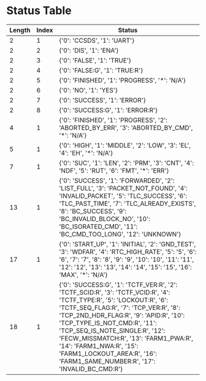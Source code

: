 # Status Table

Length|Index|Status
-|-|-
2|1|{'0': 'CCSDS', '1': 'UART'}
2|2|{'0': 'DIS', '1': 'ENA'}
2|3|{'0': 'FALSE', '1': 'TRUE'}
2|4|{'0': 'FALSE:G', '1': 'TRUE:R'}
2|5|{'0': 'FINISHED', '1': 'PROGRESS', '*': 'N/A'}
2|6|{'0': 'NO', '1': 'YES'}
2|7|{'0': 'SUCCESS', '1': 'ERROR'}
2|8|{'0': 'SUCCESS:G', '1': 'ERROR:R'}
4|1|{'0': 'FINISHED', '1': 'PROGRESS', '2': 'ABORTED_BY_ERR', '3': 'ABORTED_BY_CMD', '*': 'N/A'}
5|1|{'0': 'HIGH', '1': 'MIDDLE', '2': 'LOW', '3': 'EL', '4': 'EH', '*': 'N/A'}
7|1|{'0': 'SUC', '1': 'LEN', '2': 'PRM', '3': 'CNT', '4': 'NDF', '5': 'RUT', '6': 'FMT', '*': 'ERR'}
13|1|{'0': 'SUCCESS', '1': 'FORWARDED', '2': 'LIST_FULL', '3': 'PACKET_NOT_FOUND', '4': 'INVALID_PACKET', '5': 'TLC_SUCCESS', '6': 'TLC_PAST_TIME', '7': 'TLC_ALREADY_EXISTS', '8': 'BC_SUCCESS', '9': 'BC_INVALID_BLOCK_NO', '10': 'BC_ISORATED_CMD', '11': 'BC_CMD_TOO_LONG', '12': 'UNKNOWN'}
17|1|{'0': 'START_UP', '1': 'INITIAL', '2': 'GND_TEST', '3': 'WDFAR', '4': 'RTC_HIGH_RATE', '5': '5', '6': '6', '7': '7', '8': '8', '9': '9', '10': '10', '11': '11', '12': '12', '13': '13', '14': '14', '15': '15', '16': 'MAX', '*': 'N/A'}
18|1|{'0': 'SUCCESS:G', '1': 'TCTF_VER:R', '2': 'TCTF_SCID:R', '3': 'TCTF_VCID:R', '4': 'TCTF_TYPE:R', '5': 'LOCKOUT:R', '6': 'TCTF_SEQ_FLAG:R', '7': 'TCP_VER:R', '8': 'TCP_2ND_HDR_FLAG:R', '9': 'APID:R', '10': 'TCP_TYPE_IS_NOT_CMD:R', '11': 'TCP_SEQ_IS_NOTE_SINGLE:R', '12': 'FECW_MISSMATCH:R', '13': 'FARM1_PWA:R', '14': 'FARM1_NWA:R', '15': 'FARM1_LOCKOUT_AREA:R', '16': 'FARM1_SAME_NUMBER:R', '17': 'INVALID_BC_CMD:R'}
